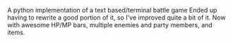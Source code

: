 A python implementation of a text based/terminal battle game
Ended up having to rewrite a good portion of it, so I've improved quite a bit of it. Now with awesome HP/MP bars, multiple enemies and party members, and items.
